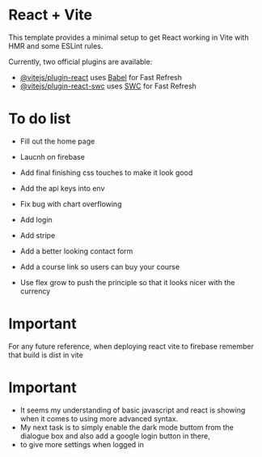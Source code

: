 # React + Vite

This template provides a minimal setup to get React working in Vite with HMR and some ESLint rules.

Currently, two official plugins are available:

- [@vitejs/plugin-react](https://github.com/vitejs/vite-plugin-react/blob/main/packages/plugin-react/README.md) uses [Babel](https://babeljs.io/) for Fast Refresh
- [@vitejs/plugin-react-swc](https://github.com/vitejs/vite-plugin-react-swc) uses [SWC](https://swc.rs/) for Fast Refresh

# To do list

- Fill out the home page
- Laucnh on firebase
- Add final finishing css touches to make it look good

- Add the api keys into env
- Fix bug with chart overflowing
- Add login
- Add stripe
- Add a better looking contact form
- Add a course link so users can buy your course
- Use flex grow to push the principle so that it looks nicer with the currency

# Important

For any future reference, when deploying react vite to firebase remember that build is dist in vite

# Important

- It seems my understanding of basic javascript and react is showing when it comes to using more advanced syntax.
- My next task is to simply enable the dark mode buttom from the dialogue box and also add a google login button in there,
- to give more settings when logged in
